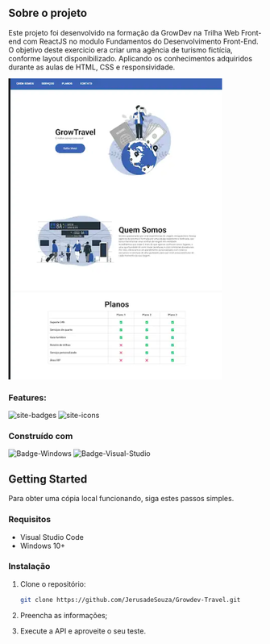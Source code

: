## Sobre o projeto

Este projeto foi desenvolvido na formação da GrowDev na Trilha Web Front-end com ReactJS no modulo Fundamentos do Desenvolvimento Front-End.
O objetivo deste exercicio era criar uma agência de turismo fictícia, conforme layout disponibilizado.
Aplicando os conhecimentos adquiridos durante as aulas de HTML, CSS e responsividade. 

![hero-image]

### Features:

![site-badges]
![site-icons]

### Construído com

![Badge-Windows]
![Badge-Visual-Studio]


## Getting Started

Para obter uma cópia local funcionando, siga estes passos simples.

### Requisitos

- Visual Studio Code
- Windows 10+

### Instalação

1. Clone o repositório:
    ```sh
    git clone https://github.com/JerusadeSouza/Growdev-Travel.git
    ```


2. Preencha as informações;
3. Execute a API e aproveite o seu teste.


<!-- Links -->
[site-badges]: https://shields.io/badges/static-badge
[site-icons]: https://www.flaticon.com/

<!-- Images -->
[hero-image]: images/heroimage.png

<!-- Badges -->

[Badge-Windows]: https://img.shields.io/badge/WINDOWS-blue?style=flat

[Badge-Visual-Studio]: https://img.shields.io/badge/VISUAL%20STUDIO-blue?style=flat
